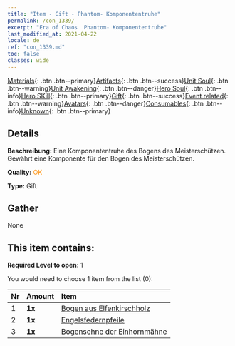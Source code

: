 ```yaml
---
title: "Item - Gift - Phantom- Komponententruhe"
permalink: /con_1339/
excerpt: "Era of Chaos  Phantom- Komponententruhe"
last_modified_at: 2021-04-22
locale: de
ref: "con_1339.md"
toc: false
classes: wide
---
```

 [Materials](/ItemsDE/){: .btn .btn--primary}[Artifacts](/ItemsDE/Artifacts/){: .btn .btn--success}[Unit Soul](/ItemsDE/UnitSoul/){: .btn .btn--warning}[Unit Awakening](/ItemsDE/UnitAwakening/){: .btn .btn--danger}[Hero Soul](/ItemsDE/HeroSoul/){: .btn .btn--info}[Hero SKill](/ItemsDE/HeroSkill/){: .btn .btn--primary}[Gift](/ItemsDE/Gift/){: .btn .btn--success}[Event related](/ItemsDE/Events/){: .btn .btn--warning}[Avatars](/ItemsDE/Avatars/){: .btn .btn--danger}[Consumables](/ItemsDE/Consumables/){: .btn .btn--info}[Unknown](/ItemsDE/Unknown/){: .btn .btn--primary}

## Details
 **Beschreibung:** Eine Komponententruhe des Bogens des Meisterschützen. Gewährt eine Komponente für den Bogen des Meisterschützen.

 **Quality:** <span style="color: #FF8C00">OK</span>

 **Type:** Gift

## Gather

  None

## This item contains:

 **Required Level to open:** 1

 You would need to choose 1 item from the list (0):

  | Nr | Amount |     Item    |
  |:---|:-------|:------------|
  | 1 |  **1x** | [Bogen aus Elfenkirschholz](/de/Items/art_103/) |  | 
  | 2 |  **1x** | [Engelsfedernpfeile](/de/Items/art_104/) |  | 
  | 3 |  **1x** | [Bogensehne der Einhornmähne](/de/Items/art_105/) |  | 
